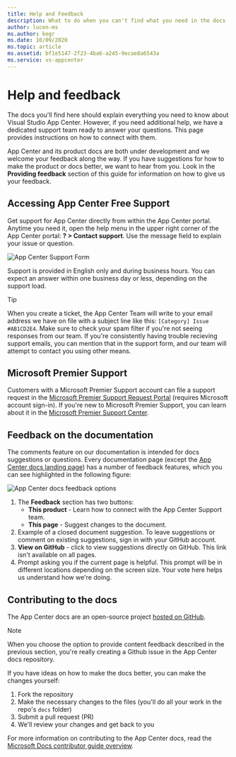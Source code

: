 ```yaml
---
title: Help and Feedback
description: What to do when you can't find what you need in the docs
author: lucen-ms
ms.author: kegr
ms.date: 10/09/2020
ms.topic: article
ms.assetid: bf1e5147-2f23-4ba6-a245-9ecae8a6543a
ms.service: vs-appcenter
---
```


# Help and feedback
The docs you'll find here should explain everything you need to know about Visual Studio App Center. However, if you need additional help, we have a dedicated support team ready to answer your questions. This page provides instructions on how to connect with them.

App Center and its product docs are both under development and we welcome your feedback along the way. If you have suggestions for how to make the product or docs better, we want to hear from you. Look in the **Providing feedback** section of this guide for information on how to give us your feedback.

## Accessing App Center Free Support
Get support for App Center directly from within the App Center portal. Anytime you need it, open the help menu in the upper right corner of the App Center portal: **? > Contact support**. Use the message field to explain your issue or question. 

![App Center Support Form](~/images/app-center-support-form.png)

Support is provided in English only and during business hours. You can expect an answer within one business day or less, depending on the support load. 

> [!TIP]
> When you create a ticket, the App Center Team will write to your email address we have on file with a subject line like this: `[Category] Issue #AB1CD2E4`. Make sure to check your spam filter if you're not seeing responses from our team. If you're consistently having trouble recieving support emails, you can mention that in the support form, and our team will attempt to contact you using other means.

## Microsoft Premier Support
Customers with a Microsoft Premier Support account can file a support request in the [Microsoft Premier Support Request Portal](https://support.microsoft.com/premier) (requires Microsoft account sign-in). If you're new to Microsoft Premier Support, you can learn about it in the [Microsoft Premier Support Center](https://www.microsoft.com/enterprise/services/support). 

## Feedback on the documentation
The comments feature on our documentation is intended for docs suggestions or questions. Every documentation page (except the [App Center docs landing page](https://docs.microsoft.com/appcenter/)) has a number of feedback features, which you can see highlighted in the following figure:

![App Center docs feedback options](images/app-center-feedback-options.png)

1. The **Feedback** section has two buttons:
   - **This product** - Learn how to connect with the App Center Support team. 
   - **This page** - Suggest changes to the document. 
2. Example of a closed document suggestion. To leave suggestions or comment on existing suggestions, sign in with your GitHub account. 
3. **View on GitHub** - click to view suggestions directly on GitHub. This link isn't available on all pages.
4. Prompt asking you if the current page is helpful. This prompt will be in different locations depending on the screen size. Your vote here helps us understand how we're doing.

## Contributing to the docs
The App Center docs are an open-source project [hosted on GitHub](https://github.com/MicrosoftDocs/appcenter-docs).

> [!Note]
> When you choose the option to provide content feedback described in the previous section, you're really creating a Github issue in the App Center docs repository.

If you have ideas on how to make the docs better, you can make the changes yourself:

1. Fork the repository
2. Make the necessary changes to the files (you'll do all your work in the repo's `docs` folder)
3. Submit a pull request (PR)
4. We'll review your changes and get back to you

For more information on contributing to the App Center docs, read the [Microsoft Docs contributor guide overview](https://docs.microsoft.com/contribute/).
